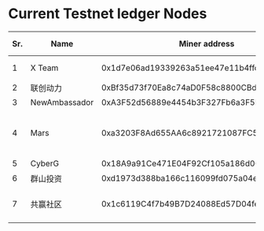 # Current Testnet ledger Nodes

Sr. | Name | Miner address | RPC Url | Get testnet NEW contact information
--|--|--|--|--
1|X Team | 0x1d7e06ad19339263a51ee47e11b4ffd10d4a83ba | https://rpc1.newchain.newtonproject.org | 微信号： newtonadmin
2|联创动力 | 0xBf35d73f70Ea8c74aD0F58c8800CBdE52462536b | http://111.229.219.19:8801 | 微信号： logY_LCDL
3|NewAmbassador | 0xA3F52d56889e4454b3F327Fb6a3F5Ec7DBAf8a0C | http://139.99.61.166:8801 | 微信： jasz929
4|Mars | 0xa3203F8Ad655AA6c8921721087FC576489A00Bf0 | http://139.196.58.165:8801 | 邮箱： gjw00001@126.com <Br> 微信号： gongjianwei00001
5|CyberG | 0x18A9a91Ce471E04F92Cf105a186d00a788737c48 | http://112.126.61.216:8801 | 微信号：hi-hi-jjh
6|群山投资 | 0xd1973d388ba166c116099fd075a04e2e177101aa | http://47.115.137.55:8801 | 微信号： zouyh999
7|共赢社区 | 0x1c6119C4f7b49B7D24088Ed57D04fef50bd162Ca | http://39.98.182.29:8801 | 微信: yq196888  微信公众号：中鼎贷 邮箱: 947094139@qq.com

